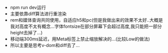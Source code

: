 - npm run dev运行
- 主要依靠diff算法进行重渲染
- rem和媒体查询共同使用，自适应h5和pc(但是我做出来的效果不太好..大概是我对高度不太有概念...字体fontsize在部分屏幕下会超过高度,我只能把一部分height去掉了...)
- 移动端300ms延迟，用Meta标签上禁止缩放解决的...(比较Low的做法)
- 所以主要是思考v-dom和diff去了...

